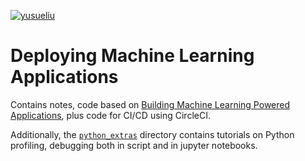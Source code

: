[![yusueliu](https://circleci.com/gh/yusueliu/ml-app-deploy.svg?style=shield)](https://app.circleci.com/pipelines/github/yusueliu/ml-app-deploy)
# Deploying Machine Learning Applications

Contains notes, code based on [Building Machine Learning Powered Applications](https://github.com/hundredblocks/ml-powered-applications), plus code for CI/CD using CircleCI.

Additionally, the [`python_extras`](https://github.com/yusueliu/ml-app-deploy/tree/master/python_extras) directory contains tutorials on Python profiling, debugging both in script and in jupyter notebooks.
